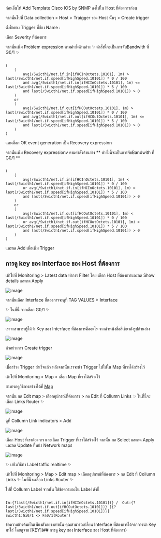 ก่อนอื่นให้ Add Template Cisco IOS by SNMP ลงไปใน Host ที่ต้องการก่อน

จากนั้นไปที่ Data collection > Host > Traigger ของ  Host นั้นๆ > Create trigger 

ตั้งชื่อของ Trigger ที่ช่อง Name :

เลือก Severity ที่ต้องการ

จากนั้นเพิ่ม Problem expression ตามคำสั่งด้านล่าง  ✨ คำสั่งนี้จะเป็นการจับBandwith ที่ G0/1 ✨

~~~

(
    (
        avg(/Swicth1/net.if.in[ifHCInOctets.10101], 1m) > last(/Swicth1/net.if.speed[ifHighSpeed.10101]) * 0 / 100 
        and avg(/Swicth1/net.if.in[ifHCInOctets.10101], 1m) <= last(/Swicth1/net.if.speed[ifHighSpeed.10101]) * 5 / 100
        and last(/Swicth1/net.if.speed[ifHighSpeed.10101]) > 0
    ) 
    or 
    (
        avg(/Swicth1/net.if.out[ifHCOutOctets.10101], 1m) > last(/Swicth1/net.if.speed[ifHighSpeed.10101]) * 0 / 100 
        and avg(/Swicth1/net.if.out[ifHCOutOctets.10101], 1m) <= last(/Swicth1/net.if.speed[ifHighSpeed.10101]) * 5 / 100
        and last(/Swicth1/net.if.speed[ifHighSpeed.10101]) > 0
    )
)

~~~

และเลือก OK event generation  เป็น Recovery expression 

จากนั้นเพิ่ม Recovery expressionv ตามคำสั่งด้านล่าง  ** คำสั่งนี้จะเป็นการจับBandwith ที่ G0/1 **

~~~

(
    (
        avg(/Swicth1/net.if.in[ifHCInOctets.10101], 1m) < last(/Swicth1/net.if.speed[ifHighSpeed.10101]) * 0 / 100 
        or avg(/Swicth1/net.if.in[ifHCInOctets.10101], 1m) > last(/Swicth1/net.if.speed[ifHighSpeed.10101]) * 5 / 100
        and last(/Swicth1/net.if.speed[ifHighSpeed.10101]) > 0
    ) 
    or 
    (
        avg(/Swicth1/net.if.out[ifHCOutOctets.10101], 1m) < last(/Swicth1/net.if.speed[ifHighSpeed.10101]) * 0 / 100 
        or avg(/Swicth1/net.if.out[ifHCOutOctets.10101], 1m) > last(/Swicth1/net.if.speed[ifHighSpeed.10101]) * 5 / 100
        and last(/Swicth1/net.if.speed[ifHighSpeed.10101]) > 0
    )
)

~~~

และกด Add เพื่อเพิ่ม Trigger 

## การดู key ของ Interface ของ Host ที่ต้องการ

เข้าไปที่ Monitoring > Latest data 
ทำการ Filter โดย เลือก  Host ที่ต้องการและกด Show details และกด Apply

![image](https://github.com/lersakk/ZabbixUserManual/assets/136166133/d722785a-dc53-4f1c-8cb3-9d8d02e3e001)

จากนั้นเลือก Interface ที่ตองการจะดูที่ TAG VALUES > Interface 

✨ ในที่นี้ จากเลือก G0/1 ✨

![image](https://github.com/lersakk/ZabbixUserManual/assets/136166133/06542edc-f316-4640-a721-738232a1da3a)


เราจะสามารถรู้ได้ว่า Key ของ Interface ที่ต้องการคืออะไร จากตัวหนังสือสีเขียวดังรูปด้านล่าง 

![image](https://github.com/lersakk/ZabbixUserManual/assets/136166133/80e179c3-48c0-404e-a69a-0fc26dc5172f)



ตัวอย่างการ Create trigger  

![image](https://github.com/lersakk/ZabbixUserManual/assets/136166133/5c786ef8-f225-4c84-b0f9-0f181d2a6bc7)




เมื่อสร้าง Trigger สำเร็จแล้ว หลังจากนั้นเราจะนำ Trigger ไปใส่ใน Map ที่เราได้สร้างไว้

เข้าไปที่ Monitoring > Map > เลือก Map ที่เราได้สร้างไว้

สามารถดูวิธีการสร้างได้ที่  [Map](https://github.com/lersakk/ZabbixUserManual/blob/main/Map.md) 

จากนั้น กด Edit map > เลือกอุปกรณ์ที่ต้องการ > กด Edit ที่ Collumn Links  ✨ ในที่นี้จะเลือก Links Router ✨

![image](https://github.com/lersakk/ZabbixUserManual/assets/136166133/2e0db9c1-e582-4276-b301-289fe75bb464)


ดูที่ Collumn Link indicators > Add

![image](https://github.com/lersakk/ZabbixUserManual/assets/136166133/6f282086-0d55-4bc5-b09f-13cb2028ca15)


เลือก Host ที่เราต้องการ และเลือก Trigger ที่เราได้สร้างไว้ จากนั้น  กด Select และกด Apply และกด Update ที่หน้า Network maps

 ![image](https://github.com/lersakk/ZabbixUserManual/assets/136166133/6c3ef012-ad83-42d8-8b59-55fbb4bb77d3)



✨ เสริมวิธีทำ Label taffic realtime ✨

เข้าไปที่ Monitoring > Map > Edit map >  เลือกอุปกรณ์ที่ต้องการ > กด Edit ที่ Collumn Links  ✨ ในที่นี้จะเลือก Links Router ✨

ไปที่ Collumn Label  จากนั้น ใส่ข้อความลงใน Label ดังนี้

~~~

In:{?last(/Swicth1/net.if.in[ifHCInOctets.10101])} /  Out:{?last(/Swicth1/net.if.out[ifHCOutOctets.10101])} [{?last(/Swicth1/net.if.speed[ifHighSpeed.10101])}]
Swicth1:Gi0/1 <> Fa0/1(Router)

~~~

ข้อความข้างต้นเป็นเพียงตัวอย่างเท่านั้น คุณสามารถเปลี่ยน Interface ที่ต้องการได้จากการนำ Key มาใส่ โดยดูจาก [KEY](## การดู key ของ Interface ของ Host ที่ต้องการ)



